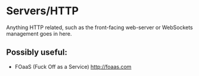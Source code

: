 # Servers/HTTP

Anything HTTP related, such as the front-facing web-server or WebSockets management goes in here.

## Possibly useful:
- FOaaS (Fuck Off as a Service) http://foaas.com
